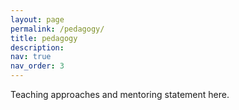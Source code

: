 ```yaml
---
layout: page
permalink: /pedagogy/
title: pedagogy
description: 
nav: true
nav_order: 3
---
```


Teaching approaches and mentoring statement here. 
